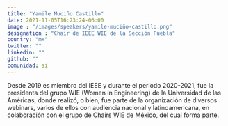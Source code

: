 ```yaml
---
title: "Yamile Muciño Castillo"
date: 2021-11-05T16:23:24-06:00
image : "/images/speakers/yamile-muciño-castillo.png"
designation : "Chair de IEEE WIE de la Sección Puebla"
country: "mx"
twitter: ""
linkedin: ""
github: ""
comunidad: si
---
```


Desde 2019 es miembro del IEEE y durante el periodo 2020-2021, fue la presidenta del grupo WIE (Women in Engineering) de la Universidad de las Américas, donde realizó, o bien, fue parte de la organización de diversos webinars, varios de ellos con audiencia nacional y latinoamericana, en colaboración con el grupo de Chairs WIE de México, del cual forma parte.

